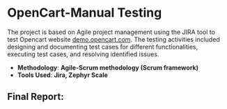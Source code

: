 # OpenCart-Manual Testing 
The project is based on Agile project management using the JIRA tool to test Opencart website [demo.opencart.com](https://demo.opencart.com/). The testing activities included designing and documenting test cases for different functionalities, executing test cases, and resolving identified issues.


- **Methodology**: __Agile-Scrum methodology (Scrum framework)__
- **Tools Used**: __Jira, Zephyr Scale__

<h2>Final Report:</h2>
